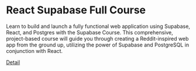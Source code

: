 # React Supabase Full Course

Learn to build and launch a fully functional web application using Supabase, React, and Postgres with the Supabase Course. This comprehensive, project-based course will guide you through creating a Reddit-inspired web app from the ground up, utilizing the power of Supabase and PostgreSQL in conjunction with React. 

[Detail](https://eduitfree.com/courses/react-supabase-full-course)